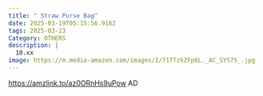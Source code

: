 ```yaml
---
title: " Straw Purse Bag"
date: 2025-03-19T05:15:56.916Z
tags: 2025-03-23
Category: OTHERS
description: |
  10.xx 
image: https://m.media-amazon.com/images/I/71TTzkZFp6L._AC_SY575_.jpg
---
```

https://amzlink.to/az0ORnHs9uPow   AD